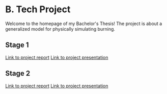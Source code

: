 B. Tech Project
===============

Welcome to the homepage of my Bachelor's Thesis! The project is about a generalized model for physically simulating burning.

Stage 1
-------

[Link to project report](http://www.cse.iitb.ac.in/~rohanp/btp/1/report.pdf)
[Link to project presentation](http://www.cse.iitb.ac.in/~rohanp/btp/1/presentation.pdf)

Stage 2
-------

[Link to project report](http://www.cse.iitb.ac.in/~rohanp/btp/2/report.pdf)
[Link to project presentation](http://www.cse.iitb.ac.in/~rohanp/btp/2/presentation.pdf)